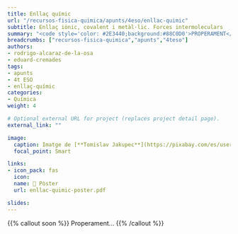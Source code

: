 ```yaml
---
title: Enllaç químic
url: "/recursos-fisica-quimica/apunts/4eso/enllac-quimic"
subtitle: Enllaç iònic, covalent i metàl·lic. Forces intermoleculars
summary: "<code style='color: #2E3440;background:#88C0D0'>PROPERAMENT</code> <br> Enllaç iònic, covalent i metàl·lic. Forces intermoleculars."
breadcrumbs: ["recursos-fisica-quimica","apunts","4teso"]
authors:
- rodrigo-alcaraz-de-la-osa
- eduard-cremades
tags:
- apunts
- 4t ESO
- enllaç-químic
categories:
- Química
weight: 4

# Optional external URL for project (replaces project detail page).
external_link: ""

image:
  caption: Imatge de [**Tomislav Jakupec**](https://pixabay.com/es/users/tommyvideo-3092371/) en [Pixabay](https://pixabay.com/es/)
  focal_point: Smart

links:
- icon_pack: fas
  icon:
  name: 📜 Pòster
  url: enllac-quimic-poster.pdf  

slides: 
---
```


{{% callout soon %}}
Properament...
{{% /callout %}}